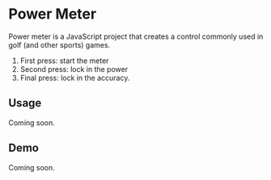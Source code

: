 # Power Meter

Power meter is a JavaScript project that creates a control commonly used in golf
(and other sports) games.

1. First press: start the meter
2. Second press: lock in the power
3. Final press: lock in the accuracy.

## Usage

Coming soon.

## Demo

Coming soon.
